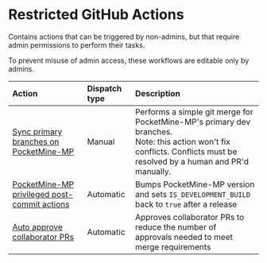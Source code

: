 # Restricted GitHub Actions

Contains actions that can be triggered by non-admins, but that require admin permissions to perform their tasks.

To prevent misuse of admin access, these workflows are editable only by admins.

| Action | Dispatch type | Description |
|:-------|:--------------|:------------|
| [Sync primary branches on PocketMine-MP](https://github.com/pmmp/RestrictedActions/actions/workflows/pocketmine-mp-branch-sync.yml) | Manual | Performs a simple git merge for PocketMine-MP's primary dev branches.<br>Note: this action won't fix conflicts. Conflicts must be resolved by a human and PR'd manually. |
| [PocketMine-MP privileged post-commit actions](https://github.com/pmmp/RestrictedActions/actions/workflows/pocketmine-mp-post-release.yml) | Automatic | Bumps PocketMine-MP version and sets `IS_DEVELOPMENT_BUILD` back to `true` after a release |
| [Auto approve collaborator PRs](https://github.com/pmmp/RestrictedActions/actions/workflows/auto-approve-collaborator-pr.yml) | Automatic | Approves collaborator PRs to reduce the number of approvals needed to meet merge requirements |

